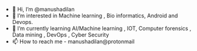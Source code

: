 - 👋 Hi, I’m @manushadilan
- 👀 I’m interested in Machine learning , Bio informatics, Android and Devops.
- 🌱 I’m currently learning AI/Machine learning , IOT, Computer forensics , Data mining , DevOps , Cyber Security
- 📫 How to reach me - manushadilan@protonmail

<!---
manushadilan/manushadilan is a ✨ special ✨ repository because its `README.md` (this file) appears on your GitHub profile.
You can click the Preview link to take a look at your changes.
--->
